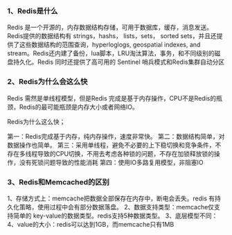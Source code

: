 ### 1、Redis是什么

Redis 是一个开源的，内存数据结构存储，可用于数据库，缓存，消息发送。Redis提供的数据结构有 strings，hashs， lists，sets， sorted sets，并且还提供了这些数据结构的范围查询，hyperloglogs, geospatial indexes, and stream。Redis还内建了备份，lua脚本，LRU淘汰算法，事务，和不同级别的磁盘持久化。Redis 同时还提供了高可用的 Sentinel 哨兵模式和Redis集群自动分区

### 2、Redis为什么会这么快

Redis 需然是单线程模型，但是Redis 完成是基于内存操作，CPU不是Redis的瓶颈，Redis的最可能瓶颈是内存大小或者网络IO。

Redis为什么这么快；

第一：Redis完成基于内存，纯内存操作，速度非常快。
第二：数据结构简单，对数据操作也简单。
第三：采用单线程，避免不必要的上下稳切换和竞争条件，不存在多线程导致的CPU切换，不用去考虑各种锁的问题，不存在加锁释放锁的操作，没有死锁问题导致的性能消耗
第四：使用IO多路复用模型，非阻塞IO

### 3、Redis和Memcached的区别

1、存储方式上：memcache把数据全部保存在内存中，断电会丢失。redis 有持久化策略，使用过程中会有部分数据落盘。
2、数据支持类型：memcache仅支持简单的 key-value的数据类型。redis支持5种数据类型。
3、底层模型不同：
4、value的大小：redis可以达到1GB，而memcache只有1MB